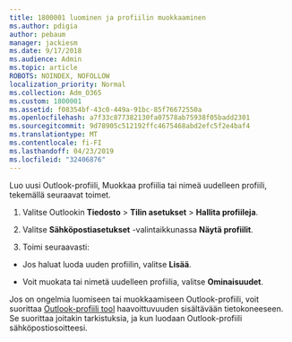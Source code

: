 ```yaml
---
title: 1800001 luominen ja profiilin muokkaaminen
ms.author: pdigia
author: pebaum
manager: jackiesm
ms.date: 9/17/2018
ms.audience: Admin
ms.topic: article
ROBOTS: NOINDEX, NOFOLLOW
localization_priority: Normal
ms.collection: Adm_O365
ms.custom: 1800001
ms.assetid: f08354bf-43c0-449a-91bc-85f76672550a
ms.openlocfilehash: a7f33c877382130fa07578ab75938f05badd2301
ms.sourcegitcommit: 9d78905c512192ffc4675468abd2efc5f2e4baf4
ms.translationtype: MT
ms.contentlocale: fi-FI
ms.lasthandoff: 04/23/2019
ms.locfileid: "32406876"
---
```

Luo uusi Outlook-profiili, Muokkaa profiilia tai nimeä uudelleen profiili, tekemällä seuraavat toimet.
  
1. Valitse Outlookin **Tiedosto** \> **Tilin asetukset** \> **Hallita profiileja**.
    
2. Valitse **Sähköpostiasetukset** -valintaikkunassa **Näytä profiilit**.
    
3. Toimi seuraavasti:
    
  - Jos haluat luoda uuden profiilin, valitse **Lisää**.
    
  - Voit muokata tai nimetä uudelleen profiilia, valitse **Ominaisuudet**.
    
Jos on ongelmia luomiseen tai muokkaamiseen Outlook-profiili, voit suorittaa [Outlook-profiili tool](https://aka.ms/SaRA-OutlookSetupProfile) haavoittuvuuden sisältävään tietokoneeseen. Se suorittaa joitakin tarkistuksia, ja kun luodaan Outlook-profiili sähköpostiosoitteesi. 
  

